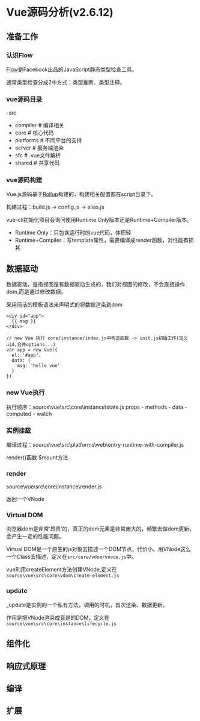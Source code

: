 # Vue源码分析(v2.6.12)

## 准备工作

### 认识Flow

[Flow](https://flow.org/)是Facebook出品的JavaScript静态类型检查工具。

通常类型检查分成2中方式：类型推断、类型注释。

### vue源码目录

-src
  - compiler  # 编译相关
  - core      # 核心代码
  - platforms # 不同平台的支持
  - server    # 服务端渲染
  - sfc       # .vue文件解析
  - shared    # 共享代码

### vue源码构建

Vue.js源码基于[Rollup](http://rollupjs.org/guide/en/)构建的，构建相关配置都在script目录下。

构建过程：build.js -> config.js -> alias.js

vue-cli初始化项目会询问使用Runtime Only版本还是Runtime+Compiler版本。
- Runtime Only：只包含运行时的vue代码，体积轻
- Runtime+Compiler：写template属性，需要编译成render函数，对性能有损耗

## 数据驱动

数据驱动，是指视图是有数据驱动生成的，我们对视图的修改，不会直接操作dom,而是通过修改数据。

采用简洁的模板语法来声明式的将数据渲染到dom
```
<div id="app">
  {{ msg }}
</div>

// new Vue 执行 core/instance/index.js中构造函数 -> init.js初始工作(定义uid,合并options...)
var app = new Vue({
  el: '#app',
  data: {
    msg: 'hello vue'
  }
})
```
### new Vue执行
执行顺序：source\vue\src\core\instance\state.js
props - methods - data - computed - watch

### 实例挂载

编译过程：source\vue\src\platforms\web\entry-runtime-with-compiler.js

render()函数 $mount方法

### render

source\vue\src\core\instance\render.js

返回一个VNode

### Virtual DOM

浏览器dom是非常‘昂贵’的，真正的dom元素是非常庞大的，频繁去做dom更新，会产生一定的性能问题。

Virtual DOM是一个原生的js对象去描述一个DOM节点，代价小。用VNode这么一个Class去描述，定义在`src/core/vdom/vnode.js`中。

vue利用createElement方法创建VNode,定义在`source\vue\src\core\vdom\create-element.js`

### update

_update是实例的一个私有方法，调用的时机，首次渲染、数据更新。

作用是把VNode渲染成真是的DOM，定义在`source\vue\src\core\instance\lifecycle.js`


## 组件化

## 响应式原理

## 编译

## 扩展


